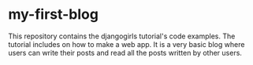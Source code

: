 # my-first-blog
This repository contains the djangogirls tutorial's code examples. The tutorial includes on how to make a web app. It is a very basic blog where users can write their posts and read all the posts written by other users.
